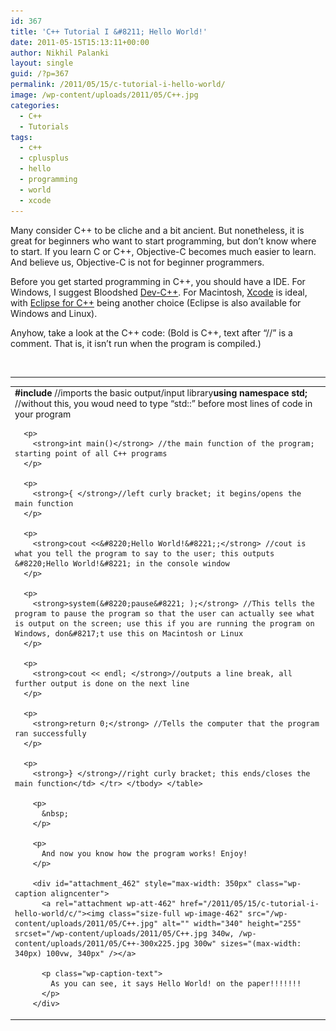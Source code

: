 ```yaml
---
id: 367
title: 'C++ Tutorial I &#8211; Hello World!'
date: 2011-05-15T15:13:11+00:00
author: Nikhil Palanki
layout: single
guid: /?p=367
permalink: /2011/05/15/c-tutorial-i-hello-world/
image: /wp-content/uploads/2011/05/C++.jpg
categories:
  - C++
  - Tutorials
tags:
  - c++
  - cplusplus
  - hello
  - programming
  - world
  - xcode
---
```

Many consider C++ to be cliche and a bit ancient. But nonetheless, it is great for beginners who want to start programming, but don&#8217;t know where to start. If you learn C or C++, Objective-C becomes much easier to learn. And believe us, Objective-C is not for beginner programmers.

Before you get started programming in C++, you should have a IDE. For Windows, I suggest Bloodshed <a title="http://www.bloodshed.net/devcpp.html" href="http://www.bloodshed.net/devcpp.html" target="_blank">Dev-C++</a>. For Macintosh, <a title="http://itunes.apple.com/us/app/xcode/id422352214?mt=12&ls=1" href="http://itunes.apple.com/us/app/xcode/id422352214?mt=12&ls=1" target="_blank">Xcode</a> is ideal, with <a title="http://www.eclipse.org/downloads/packages/eclipse-ide-cc-developers/heliossr2" href="http://www.eclipse.org/downloads/packages/eclipse-ide-cc-developers/heliossr2" target="_blank">Eclipse for C++</a> being another choice (Eclipse is also available for Windows and Linux).

Anyhow, take a look at the C++ code: (Bold is C++, text after &#8220;//&#8221; is a comment. That is, it isn&#8217;t run when the program is compiled.)

&nbsp;

 ****

<table border="0" align="center">
  <tr>
    <td>
      <strong>#include <iostream></strong> //imports the basic output/input library<strong>using namespace std;</strong> //without this, you woud need to type &#8220;std::&#8221; before most lines of code in your program</p> 
      
      <p>
        <strong>int main()</strong> //the main function of the program; starting point of all C++ programs
      </p>
      
      <p>
        <strong>{ </strong>//left curly bracket; it begins/opens the main function
      </p>
      
      <p>
        <strong>cout <<&#8220;Hello World!&#8221;;</strong> //cout is what you tell the program to say to the user; this outputs &#8220;Hello World!&#8221; in the console window
      </p>
      
      <p>
        <strong>system(&#8220;pause&#8221; );</strong> //This tells the program to pause the program so that the user can actually see what is output on the screen; use this if you are running the program on Windows, don&#8217;t use this on Macintosh or Linux
      </p>
      
      <p>
        <strong>cout << endl; </strong>//outputs a line break, all further output is done on the next line
      </p>
      
      <p>
        <strong>return 0;</strong> //Tells the computer that the program ran successfully
      </p>
      
      <p>
        <strong>} </strong>//right curly bracket; this ends/closes the main function</td> </tr> </tbody> </table> 
        
        <p>
          &nbsp;
        </p>
        
        <p>
          And now you know how the program works! Enjoy!
        </p>
        
        <div id="attachment_462" style="max-width: 350px" class="wp-caption aligncenter">
          <a rel="attachment wp-att-462" href="/2011/05/15/c-tutorial-i-hello-world/c/"><img class="size-full wp-image-462" src="/wp-content/uploads/2011/05/C++.jpg" alt="" width="340" height="255" srcset="/wp-content/uploads/2011/05/C++.jpg 340w, /wp-content/uploads/2011/05/C++-300x225.jpg 300w" sizes="(max-width: 340px) 100vw, 340px" /></a>
          
          <p class="wp-caption-text">
            As you can see, it says Hello World! on the paper!!!!!!!
          </p>
        </div>
